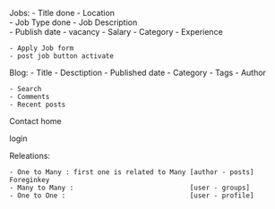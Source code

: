 Jobs:
    - Title             done
    - Location  
    - Job Type          done
    - Job Description   
    - Publish date
    - vacancy
    - Salary
    - Category
    - Experience
    
    - Apply Job form
    - post job button activate

Blog:
    - Title
    - Desctiption
    - Published date
    - Category
    - Tags
    - Author

    - Search
    - Comments
    - Recent posts


Contact
home


login




Releations:

    - One to Many : first one is related to Many [author - posts] Foreginkey
    - Many to Many :                             [user - groups]  
    - One to One :                               [user - profile]
